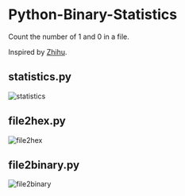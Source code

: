 # Python-Binary-Statistics
Count the number of 1 and 0 in a file. 

Inspired by [Zhihu](http://www.zhihu.com/question/20289032/answer/43851592). 

statistics.py
------------
![statistics](https://cloud.githubusercontent.com/assets/5785188/6992802/5bb60c1e-db11-11e4-8685-bbc57258296c.png)

file2hex.py
------------
![file2hex](https://cloud.githubusercontent.com/assets/5785188/6992803/62b37c04-db11-11e4-8cfd-58dc9f1259b4.png)

file2binary.py
------------
![file2binary](https://cloud.githubusercontent.com/assets/5785188/6992817/e1d979f2-db11-11e4-992d-769977e58755.png)